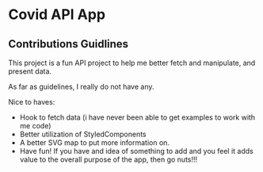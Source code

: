 # Covid API App
## Contributions Guidlines

This project is a fun API project to help me better fetch and manipulate, and present data.  

As far as guidelines, I really do  not have any.

Nice to haves:
- Hook to fetch data (i have never been able to get examples to work with me code)
- Better utilization of StyledComponents
- A better SVG map to put more information on.
- Have fun! If you have and idea of something to add and you feel it adds value to the overall purpose of the app, then go nuts!!!